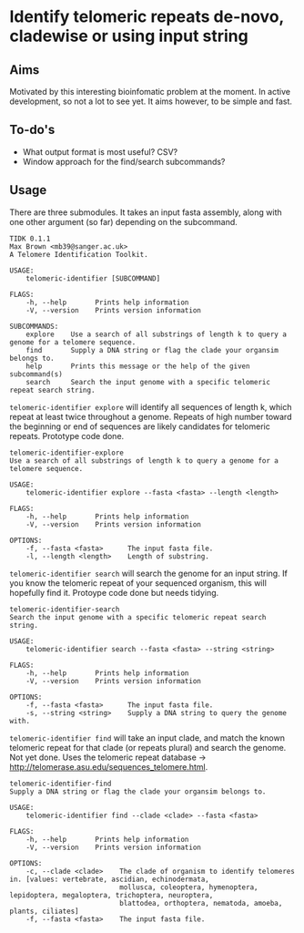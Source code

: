 # Identify telomeric repeats de-novo, cladewise or using input string

## Aims

Motivated by this interesting bioinfomatic problem at the moment. In active development, so not a lot to see yet. It aims however, to be simple and fast. 

## To-do's

- What output format is most useful? CSV?
- Window approach for the find/search subcommands?

## Usage

There are three submodules. It takes an input fasta assembly, along with one other argument (so far) depending on the subcommand.

```
TIDK 0.1.1
Max Brown <mb39@sanger.ac.uk>
A Telomere Identification Toolkit.

USAGE:
    telomeric-identifier [SUBCOMMAND]

FLAGS:
    -h, --help       Prints help information
    -V, --version    Prints version information

SUBCOMMANDS:
    explore    Use a search of all substrings of length k to query a genome for a telomere sequence.
    find       Supply a DNA string or flag the clade your organsim belongs to.
    help       Prints this message or the help of the given subcommand(s)
    search     Search the input genome with a specific telomeric repeat search string.
```

`telomeric-identifier explore` will identify all sequences of length k, which repeat at least twice throughout a genome. Repeats of high number toward the beginning or end of sequences are likely candidates for telomeric repeats. Prototype code done.

```
telomeric-identifier-explore
Use a search of all substrings of length k to query a genome for a telomere sequence.

USAGE:
    telomeric-identifier explore --fasta <fasta> --length <length>

FLAGS:
    -h, --help       Prints help information
    -V, --version    Prints version information

OPTIONS:
    -f, --fasta <fasta>      The input fasta file.
    -l, --length <length>    Length of substring.
```

`telomeric-identifier search` will search the genome for an input string. If you know the telomeric repeat of your sequenced organism, this will hopefully find it. Protoype code done but needs tidying.

```
telomeric-identifier-search
Search the input genome with a specific telomeric repeat search string.

USAGE:
    telomeric-identifier search --fasta <fasta> --string <string>

FLAGS:
    -h, --help       Prints help information
    -V, --version    Prints version information

OPTIONS:
    -f, --fasta <fasta>      The input fasta file.
    -s, --string <string>    Supply a DNA string to query the genome with.
```

`telomeric-identifier find` will take an input clade, and match the known telomeric repeat for that clade (or repeats plural) and search the genome. Not yet done. Uses the telomeric repeat database -> http://telomerase.asu.edu/sequences_telomere.html.

```
telomeric-identifier-find
Supply a DNA string or flag the clade your organsim belongs to.

USAGE:
    telomeric-identifier find --clade <clade> --fasta <fasta>

FLAGS:
    -h, --help       Prints help information
    -V, --version    Prints version information

OPTIONS:
    -c, --clade <clade>    The clade of organism to identify telomeres in. [values: vertebrate, ascidian, echinodermata,
                           mollusca, coleoptera, hymenoptera, lepidoptera, megaloptera, trichoptera, neuroptera,
                           blattodea, orthoptera, nematoda, amoeba, plants, ciliates]
    -f, --fasta <fasta>    The input fasta file.
```

